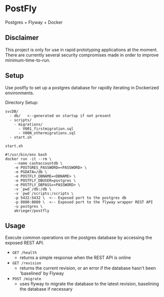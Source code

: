 # PostFly

Postgres + Flyway + Docker

## Disclaimer

This project is only for use in rapid prototyping applications at the moment. There are currently several security compromises made in order to improve minimum-time-to-run.

## Setup

Use postfly to set up a postgres database for rapidly iterating in Dockerized environments.

Directory Setup:

```
svcDB/
  - db/   <--generated on startup if not present
  - scripts/
    - migrations/
      - V001_firstmigration.sql
      - V00N_othermigrations.sql
  - start.sh
```

`start.sh`

```
#!/usr/bin/env bash
docker run -it --rm \
    --name cashaccountdb \
    -e POSTGRES_PASSWORD=<PASSWORD> \
    -e PGDATA=/db \
    -e POSTFLY_DBNAME=<DBNAME> \
    -e POSTFLY_DBUSER=postgres \
    -e POSTFLY_DBPASS=<PASSWORD> \
    -v `pwd`/db:/db \
    -v `pwd`/scripts:/scripts \
    -p 5432:5432 \  <-- Exposed port to the postgres db
    -p 8080:8080 \  <-- Exposed port to the flyway wrapper REST API
    -u postgres \
    akrieger/postfly
```

## Usage

Execute common operations on the postgres database by accessing the exposed REST API.

- `GET /health`
  - returns a simple response when the REST API is online
- `GET /revision` 
  - returns the current revision, or an error if the database hasn't been 'baselined' by Flyway
- `POST /migrate`
  - uses flyway to migrate the database to the latest revision, baselining the database if necessary
